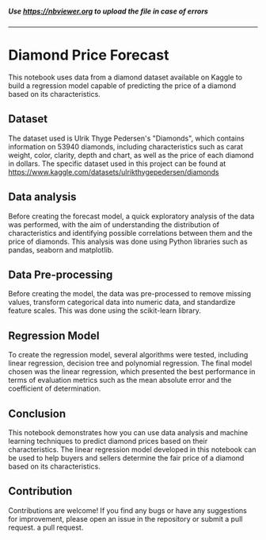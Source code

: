 ##### Use https://nbviewer.org to upload the file in case of errors
---

# Diamond Price Forecast
This notebook uses data from a diamond dataset available on Kaggle to build a regression model capable of predicting the price of a diamond based on its characteristics.

## Dataset
The dataset used is Ulrik Thyge Pedersen's "Diamonds", which contains information on 53940 diamonds, including characteristics such as carat weight, color, clarity, depth and chart, as well as the price of each diamond in dollars. The specific dataset used in this project can be found at https://www.kaggle.com/datasets/ulrikthygepedersen/diamonds

## Data analysis
Before creating the forecast model, a quick exploratory analysis of the data was performed, with the aim of understanding the distribution of characteristics and identifying possible correlations between them and the price of diamonds. This analysis was done using Python libraries such as pandas, seaborn and matplotlib.

## Data Pre-processing
Before creating the model, the data was pre-processed to remove missing values, transform categorical data into numeric data, and standardize feature scales. This was done using the scikit-learn library.

## Regression Model
To create the regression model, several algorithms were tested, including linear regression, decision tree and polynomial regression. The final model chosen was the linear regression, which presented the best performance in terms of evaluation metrics such as the mean absolute error and the coefficient of determination.

## Conclusion
This notebook demonstrates how you can use data analysis and machine learning techniques to predict diamond prices based on their characteristics. The linear regression model developed in this notebook can be used to help buyers and sellers determine the fair price of a diamond based on its characteristics.

## Contribution

Contributions are welcome! If you find any bugs or have any suggestions for improvement, please open an issue in the repository or submit a pull request.
a pull request.
